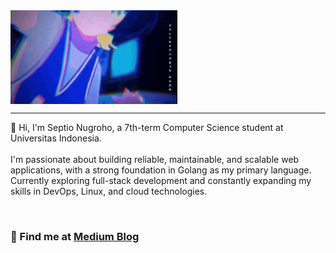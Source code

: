 
<img align="center" height="150" src="neko-reset.gif"  />

---

👋 Hi, I'm Septio Nugroho, a 7th-term Computer Science student at Universitas Indonesia.
<br>
<br>
I'm passionate about building reliable, maintainable, and scalable web applications, with a strong foundation in Golang as my primary language. Currently exploring full-stack development and constantly expanding my skills in DevOps, Linux, and cloud technologies.

<br>
<be>

### 📝 Find me at [Medium Blog](https://septio.medium.com/)
